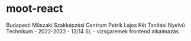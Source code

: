 # moot-react
Budapesti Műszaki Szakképzési Centrum Petrik Lajos Két Tanítási Nyelvű Technikum - 2022-2022 - 13/14 SL - vizsgaremek frontend alkalmazás
